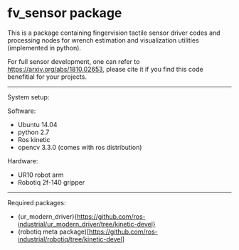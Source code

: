 # fv_sensor package

This is a package containing fingervision tactile sensor driver codes and processing nodes for wrench estimation and visualization utilities (implemented in python).

For full sensor development, one can refer to https://arxiv.org/abs/1810.02653, please cite it if you find this code benefitial for your projects.

- - -
System setup:

  Software:
  - Ubuntu 14.04
  - python 2.7
  - Ros kinetic
  - opencv 3.3.0 (comes with ros distribution)
  
  Hardware:
  - UR10 robot arm
  - Robotiq 2f-140 gripper

- - -
Required packages:
  - (ur_modern_driver){https://github.com/ros-industrial/ur_modern_driver/tree/kinetic-devel}
  - (robotiq meta package)[https://github.com/ros-industrial/robotiq/tree/kinetic-devel]
  

